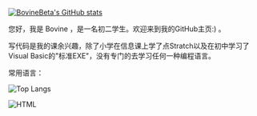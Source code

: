 [![BovineBeta's GitHub stats](https://github-readme-stats.vercel.app/api?username=BovineBeta&show_icons=true&theme=dark)](https://github.com/anuraghazra/github-readme-stats)

您好，我是 Bovine ，是一名初二学生。欢迎来到我的GitHub主页:) 。

写代码是我的课余兴趣，除了小学在信息课上学了点Stratch以及在初中学习了Visual Basic的"标准EXE"，没有专门的去学习任何一种编程语言。

常用语言：

![Top Langs](https://github-readme-stats.vercel.app/api/top-langs/?username=BovineBeta&show_icons=true&theme=dark)

![HTML](https://img.shields.io/static/v1?label=Language&message=HTML&color=brightgreen)
